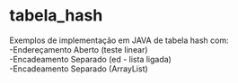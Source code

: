 # tabela_hash

Exemplos de implementação em JAVA de tabela hash com:
<br>-Endereçamento Aberto (teste linear)
<br>-Encadeamento Separado (ed - lista ligada)
<br>-Encadeamento Separado (ArrayList)
